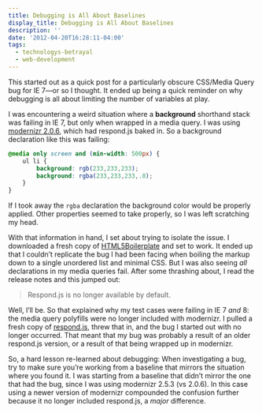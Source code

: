 ```yaml
---
title: Debugging is All About Baselines
display_title: Debugging is All About Baselines
description: ''
date: '2012-04-20T16:28:11-04:00'
tags:
  - technologys-betrayal
  - web-development
---
```

This started out as a quick post for a particularly obscure CSS/Media Query bug for IE 7—or so I thought. It ended up being a quick reminder on why debugging is all about limiting the number of variables at play.

I was encountering a weird situation where a **background** shorthand stack was failing in IE 7, but only when wrapped in a media query. I was using [modernizr 2.0.6](http://modernizr.com/), which had respond.js baked in. So a background declaration like this was failing:

```css
@media only screen and (min-width: 500px) {
    ul li {
        background: rgb(233,233,233);
        background: rgba(233,233,233,.8);
    }   
}

```

If I took away the `rgba` declaration the background color would be properly applied. Other properties seemed to take properly, so I was left scratching my head.

With that information in hand, I set about trying to isolate the issue. I downloaded a fresh copy of [HTML5Boilerplate](http://html5boilerplate.com/) and set to work. It ended up that I couldn’t replicate the bug I had been facing when boiling the markup down to a single unordered list and minimal CSS. But I was also seeing *all* declarations in my media queries fail. After some thrashing about, I read the release notes and this jumped out:

> Respond.js is no longer available by default.

Well, I’ll be. So that explained why my test cases were failing in IE 7 *and* 8: the media query polyfills were no longer included with modernizr. I pulled a fresh copy of [respond.js](https://github.com/scottjehl/Respond), threw that in, and the bug I started out with no longer occurred. That meant that my bug was probably a result of an older respond.js version, or a result of that being wrapped up in modernizr.

So, a hard lesson re-learned about debugging: When investigating a bug, try to make sure you’re working from a baseline that mirrors the situation where you found it. I was starting from a baseline that didn’t mirror the one that had the bug, since I was using modernizr 2.5.3 (vs 2.0.6). In this case using a newer version of modernizr compounded the confusion further because it no longer included respond.js, a *major* difference.
